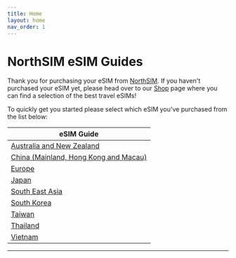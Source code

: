 ```yaml
---
title: Home
layout: home
nav_order: 1
---
```


# NorthSIM eSIM Guides

Thank you for purchasing your eSIM from [NorthSIM]. If you haven't purchased your eSIM yet, please head over to our [Shop] page where you can find a selection of the best travel eSIMs!

To quickly get you started please select which eSIM you've purchased from the list below:

| eSIM Guide                                                                                      |
|-------------------------------------------------------------------------------------------------|
| [Australia and New Zealand](https://faq.northsim.com/docs/Australia%20and%20New%20Zealand.html) |
| [China (Mainland, Hong Kong and Macau)](https://faq.northsim.com/docs/China.html)               |
| [Europe](https://faq.northsim.com/docs/Europe.html)|
| [Japan](https://faq.northsim.com/docs/Japan.html)                                               |
| [South East Asia](https://faq.northsim.com/docs/South%20East%20Asia.html)                       |
| [South Korea](https://faq.northsim.com/docs/South%20Korea.html)                                 |
| [Taiwan](https://faq.northsim.com/docs/Taiwan.html)                                             |
| [Thailand](https://faq.northsim.com/docs/Thailand.html)                                         |
| [Vietnam](https://faq.northsim.com/docs/Vietnam.html)                                           |

----

[NorthSIM]: https://northsim.com
[Shop]: https://northsim.com/shop


